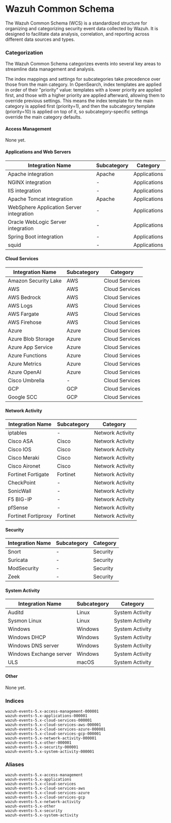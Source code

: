 # Wazuh Common Schema

The Wazuh Common Schema (WCS) is a standardized structure for organizing and categorizing security event data collected by Wazuh. It is designed to facilitate data analysis, correlation, and reporting across different data sources and types.

### Categorization

The Wazuh Common Schema categorizes events into several key areas to streamline data management and analysis.

The index mappings and settings for subcategories take precedence over those from the main category. In OpenSearch, index templates are applied in order of their "priority" value: templates with a lower priority are applied first, and those with a higher priority are applied afterward, allowing them to override previous settings. This means the index template for the main category is applied first (priority=1), and then the subcategory template (priority=10) is applied on top of it, so subcategory-specific settings override the main category defaults.

#### Access Management

None yet.

#### Applications and Web Servers

| Integration Name                         | Subcategory | Category     |
| ---------------------------------------- | ----------- | ------------ |
| Apache integration                       | Apache      | Applications |
| NGINX integration                        | -           | Applications |
| IIS integration                          | -           | Applications |
| Apache Tomcat integration                | Apache      | Applications |
| WebSphere Application Server integration | -           | Applications |
| Oracle WebLogic Server integration       | -           | Applications |
| Spring Boot integration                  | -           | Applications |
| squid                                    | -           | Applications |

#### Cloud Services

| Integration Name     | Subcategory | Category       |
| -------------------- | ----------- | -------------- |
| Amazon Security Lake | AWS         | Cloud Services |
| AWS                  | AWS         | Cloud Services |
| AWS Bedrock          | AWS         | Cloud Services |
| AWS Logs             | AWS         | Cloud Services |
| AWS Fargate          | AWS         | Cloud Services |
| AWS Firehose         | AWS         | Cloud Services |
| Azure                | Azure       | Cloud Services |
| Azure Blob Storage   | Azure       | Cloud Services |
| Azure App Service    | Azure       | Cloud Services |
| Azure Functions      | Azure       | Cloud Services |
| Azure Metrics        | Azure       | Cloud Services |
| Azure OpenAI         | Azure       | Cloud Services |
| Cisco Umbrella       | -           | Cloud Services |
| GCP                  | GCP         | Cloud Services |
| Google SCC           | GCP         | Cloud Services |

#### Network Activity

| Integration Name    | Subcategory | Category         |
| ------------------- | ----------- | ---------------- |
| iptables            | -           | Network Activity |
| Cisco ASA           | Cisco       | Network Activity |
| Cisco IOS           | Cisco       | Network Activity |
| Cisco Meraki        | Cisco       | Network Activity |
| Cisco Aironet       | Cisco       | Network Activity |
| Fortinet Fortigate  | Fortinet    | Network Activity |
| CheckPoint          | -           | Network Activity |
| SonicWall           | -           | Network Activity |
| F5 BIG-IP           | -           | Network Activity |
| pfSense             | -           | Network Activity |
| Fortinet Fortiproxy | Fortinet    | Network Activity |

#### Security 

| Integration Name | Subcategory | Category |
| ---------------- | ----------- | -------- |
| Snort            | -           | Security |
| Suricata         | -           | Security |
| ModSecurity      | -           | Security |
| Zeek             | -           | Security |

#### System Activity

| Integration Name        | Subcategory | Category        |
| ----------------------- | ----------- | --------------- |
| Auditd                  | Linux       | System Activity |
| Sysmon Linux            | Linux       | System Activity |
| Windows                 | Windows     | System Activity |
| Windows DHCP            | Windows     | System Activity |
| Windows DNS server      | Windows     | System Activity |
| Windows Exchange server | Windows     | System Activity |
| ULS                     | macOS       | System Activity |

#### Other

None yet.

### Indices

```
wazuh-events-5.x-access-management-000001
wazuh-events-5.x-applications-000001
wazuh-events-5.x-cloud-services-000001
wazuh-events-5.x-cloud-services-aws-000001
wazuh-events-5.x-cloud-services-azure-000001
wazuh-events-5.x-cloud-services-gcp-000001
wazuh-events-5.x-network-activity-000001
wazuh-events-5.x-other-000001
wazuh-events-5.x-security-000001
wazuh-events-5.x-system-activity-000001
```

### Aliases

```
wazuh-events-5.x-access-management
wazuh-events-5.x-applications
wazuh-events-5.x-cloud-services
wazuh-events-5.x-cloud-services-aws
wazuh-events-5.x-cloud-services-azure
wazuh-events-5.x-cloud-services-gcp
wazuh-events-5.x-network-activity
wazuh-events-5.x-other
wazuh-events-5.x-security
wazuh-events-5.x-system-activity
```